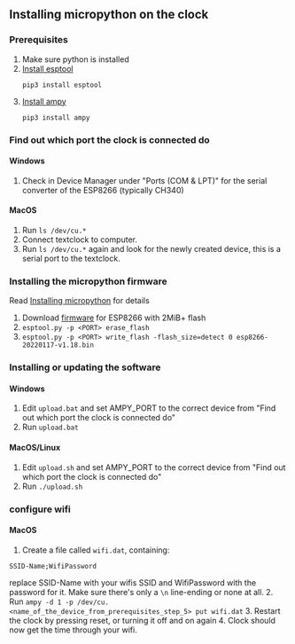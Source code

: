 ## Installing micropython on the clock

### Prerequisites
1. Make sure python is installed
2. [Install esptool](https://docs.espressif.com/projects/esptool/en/latest/esp8266/index.html)
   ```
   pip3 install esptool
   ```
3. [Install ampy](https://pypi.org/project/adafruit-ampy/)
   ```
   pip3 install ampy
   ```

### Find out which port the clock is connected do

#### Windows
1. Check in Device Manager under "Ports (COM & LPT)" for the serial converter of the ESP8266 (typically CH340) 

#### MacOS
1. Run `ls /dev/cu.*`
2. Connect textclock to computer.
3. Run `ls /dev/cu.*` again and look for the newly created device, this is a serial port to the textclock.


### Installing the micropython firmware
Read [Installing micropython](http://docs.micropython.org/en/latest/esp8266/tutorial/intro.html#intro) for details

1. Download [firmware](https://micropython.org/download/esp8266/) for ESP8266 with 2MiB+ flash 
2. `esptool.py -p <PORT> erase_flash`
3. `esptool.py -p <PORT> write_flash -flash_size=detect 0 esp8266-20220117-v1.18.bin`

### Installing or updating the software

#### Windows
1. Edit `upload.bat` and set AMPY_PORT to the correct device from "Find out which port the clock is connected do"
2. Run `upload.bat`

#### MacOS/Linux
1. Edit `upload.sh` and set AMPY_PORT to the correct device from "Find out which port the clock is connected do" 
2. Run `./upload.sh` 

### configure wifi

#### MacOS

1. Create a file called `wifi.dat`, containing:
  ```
  SSID-Name;WifiPassword
  ```
  replace SSID-Name with your wifis SSID and WifiPassword with the password for it. Make sure there's only a `\n` line-ending or none at all.
2. Run `ampy -d 1 -p /dev/cu.<name_of_the_device_from_prerequisites_step_5> put wifi.dat`
3. Restart the clock by pressing reset, or turning it off and on again
4. Clock should now get the time through your wifi.

